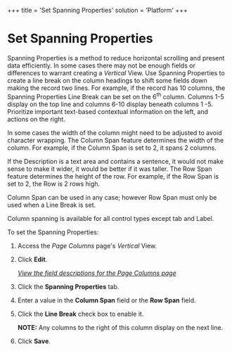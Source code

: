 +++
title = 'Set Spanning Properties'
solution = 'Platform'
+++

# Set Spanning Properties

Spanning Properties is a method to reduce horizontal scrolling and
present data efficiently. In some cases there may not be enough fields
or differences to warrant creating a *Vertical* View. Use Spanning
Properties to create a line break on the column headings to shift some
fields down making the record two lines. For example, if the record has
10 columns, the Spanning Properties Line Break can be set on the
6<sup>th</sup> column. Columns 1-5 display on the top line and columns
6-10 display beneath columns 1 -5. Prioritize important text-based
contextual information on the left, and actions on the right.

In some cases the width of the column might need to be adjusted to avoid
character wrapping. The Column Span feature determines the width of the
column. For example, if the Column Span is set to 2, it spans 2 columns.

If the Description is a text area and contains a sentence, it would not
make sense to make it wider, it would be better if it was taller. The
Row Span feature determines the height of the row. For example, if the
Row Span is set to 2, the Row is 2 rows high.

Column Span can be used in any case; however Row Span must only be used
when a Line Break is set.

Column spanning is available for all control types except tab and Label.

To set the Spanning Properties:

1.  <span id="Column Properties Navigation" class="popUpLink">Access the
    *Page Columns* page</span>'s *Vertical* View.

2.  Click **Edit**.
    
    *[View the field descriptions for the Page Columns
    page](../Sys_Admin/Page_Desc/Page_Columns_H.htm)*

3.  Click the **Spanning Properties** tab.

4.  Enter a value in the **Column Span** field or the **Row Span**
    field.

5.  Click the **Line Break** check box to enable it.
    
    **NOTE:** Any columns to the right of this column display on the
    next line.

6.  Click **Save**.
